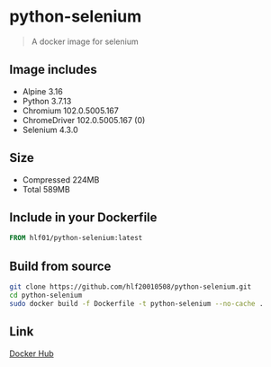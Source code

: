 # python-selenium
> A docker image for selenium

## Image includes
- Alpine 3.16
- Python 3.7.13
- Chromium 102.0.5005.167
- ChromeDriver 102.0.5005.167 (0)
- Selenium 4.3.0

## Size
- Compressed 224MB
- Total 589MB

## Include in your Dockerfile
```Dockerfile
FROM hlf01/python-selenium:latest
```

## Build from source
```sh
git clone https://github.com/hlf20010508/python-selenium.git
cd python-selenium
sudo docker build -f Dockerfile -t python-selenium --no-cache .
```

## Link
[Docker Hub](https://hub.docker.com/repository/docker/hlf01/python-selenium)
